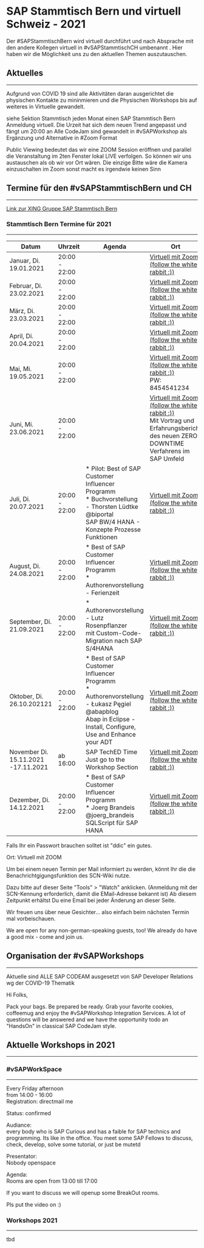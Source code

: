 # SAP Stammtisch Bern und virtuell Schweiz - 2021

Der #SAPStammtischBern wird virtuell durchführt und nach Absprache  mit den andere Kollegen virtuell in #vSAPStammtischCH umbenannt . Hier haben wir die Möglichkeit uns zu den aktuellen Themen auszutauschen.

## Aktuelles

---
Aufgrund von COVID 19 sind alle Aktivitäten daran ausgerichtet die physischen Kontakte zu mininmieren und die Physischen Workshops bis auf weiteres in Virtuelle gewandelt.

siehe Sektion Stammtisch jeden Monat einen SAP Stammtisch Bern Anmeldung virtuell. Die Urzeit hat sich dem neuen Trend angepasst und fängt um 20:00 an
Alle CodeJam sind gewandelt in #vSAPWorkshop als Ergänzung und Alternative in #Zoom Format

Public Viewing bedeutet das wir eine ZOOM Session eröffnen und parallel die Veranstaltung im 2ten Fenster lokal LIVE verfolgen.
So können wir uns austauschen als ob wir vor Ort wären. Die einzige Bitte wäre die Kamera einzuschalten im Zoom sonst macht es irgendwie keinen Sinn

## Termine für den #vSAPStammtischBern und CH

---
[Link zur XING Gruppe SAP Stammtisch Bern](https://www.xing.com/communities/groups/sap-stammtisch-bern-30f8-1079650)

### Stammtisch Bern Termine für 2021

---

| Datum | Uhrzeit | Agenda | Ort
| --- | --- | --- | ---
| Januar, Di. 19.01.2021 | 20:00 - 22:00 | | [Virtuell mit Zoom</br> (follow the white rabbit :))](https://us02web.zoom.us/j/92185252407?pwd=bnovSVBUQk14eHA0cUlQSStJbytZdz09)
| Februar, Di. 23.02.2021 | 20:00 - 22:00 | | [Virtuell mit Zoom</br> (follow the white rabbit :))](https://us02web.zoom.us/j/92185252407?pwd=bnovSVBUQk14eHA0cUlQSStJbytZdz09)
| März, Di. 23.03.2021 | 20:00 - 22:00 | | [Virtuell mit Zoom</br> (follow the white rabbit :))](https://us02web.zoom.us/j/92185252407?pwd=bnovSVBUQk14eHA0cUlQSStJbytZdz09)
| April, Di. 20.04.2021 | 20:00 - 22:00 | | [Virtuell mit Zoom</br> (follow the white rabbit :))](https://us02web.zoom.us/j/92185252407?pwd=bnovSVBUQk14eHA0cUlQSStJbytZdz09)
| Mai, Mi. 19.05.2021 | 20:00 - 22:00 | | [Virtuell mit Zoom</br> (follow the white rabbit :))](https://us02web.zoom.us/j/92185252407?pwd=bnovSVBUQk14eHA0cUlQSStJbytZdz09)</br>PW: 8454541234
| Juni, Mi. 23.06.2021 | 20:00 - 22:00 | | [Virtuell mit Zoom</br> (follow the white rabbit :))](https://us02web.zoom.us/j/92185252407?pwd=bnovSVBUQk14eHA0cUlQSStJbytZdz09)</br>Mit Vortrag und Erfahrungsbericht des neuen ZERO DOWNTIME Verfahrens im SAP Umfeld
| Juli, Di. 20.07.2021 | 20:00 - 22:00 | * Pilot: Best of SAP Customer Influencer Programm</br>* Buchvorstellung</br>- Thorsten Lüdtke</br> @biportal</br> SAP BW/4 HANA - Konzepte Prozesse Funktionen | [Virtuell mit Zoom</br> (follow the white rabbit :))](https://us02web.zoom.us/j/92185252407?pwd=bnovSVBUQk14eHA0cUlQSStJbytZdz09)
| August, Di. 24.08.2021 | 20:00 - 22:00 | * Best of SAP Customer Influencer Programm </br>* Authorenvorstellung - Ferienzeit | [Virtuell mit Zoom</br> (follow the white rabbit :))](https://us02web.zoom.us/j/92185252407?pwd=bnovSVBUQk14eHA0cUlQSStJbytZdz09)
| September, Di. 21.09.2021 | 20:00 - 22:00 | * Authorenvorstellung</br>- Lutz Rosenpflanzer</br> mit Custom-Code-Migration nach SAP S/4HANA | [Virtuell mit Zoom</br> (follow the white rabbit :))](https://us02web.zoom.us/j/92185252407?pwd=bnovSVBUQk14eHA0cUlQSStJbytZdz09)
| Oktober, Di. 26.10.202121 | 20:00 - 22:00 | * Best of SAP Customer Influencer Programm</br>* Authorenvorstellung</br>- Łukasz Pęgiel</br> @abapblog</br> Abap in Eclipse - Install, Configure, Use and Enhance your ADT | [Virtuell mit Zoom</br> (follow the white rabbit :))](https://us02web.zoom.us/j/92185252407?pwd=bnovSVBUQk14eHA0cUlQSStJbytZdz09)
| November Di. 15.11.2021 -17.11.2021 | ab 16:00 | SAP TechED Time</br> Just go to the Workshop Section |	[Virtuell mit Zoom</br> (follow the white rabbit :))](https://us02web.zoom.us/j/92185252407?pwd=bnovSVBUQk14eHA0cUlQSStJbytZdz09)
| Dezember, Di. 14.12.2021 | 20:00 - 22:00 | * Best of SAP Customer Influencer Programm</br>* Joerg Brandeis</br>@joerg_brandeis</br>SQLScript für SAP HANA | [Virtuell mit Zoom</br> (follow the white rabbit :))](https://us02web.zoom.us/j/92185252407?pwd=bnovSVBUQk14eHA0cUlQSStJbytZdz09)

Falls Ihr ein Passwort brauchen solltet ist "ddic" ein gutes.

Ort: Virtuell mit ZOOM

Um bei einem neuen Termin per Mail informiert zu werden, könnt Ihr die die Benachrichtgigungsfunktion des SCN-Wiki nutze.

Dazu bitte auf dieser Seite "Tools" > "Watch" anklicken.    (Anmeldung mit der SCN-Kennung erforderlich, damit die EMail-Adresse bekannt ist)
Ab diesem Zeitpunkt erhältst Du eine Email bei jeder Änderung an dieser Seite.

Wir freuen uns über neue Gesichter... also einfach beim nächsten Termin mal vorbeischauen.

We are open for any non-german-speaking guests, too! We already do have a good mix - come and join us.

## Organisation der #vSAPWorkshops

---
 Aktuelle sind ALLE SAP CODEAM ausgesetzt von SAP Developer Relations wg der COVID-19 Thematik

Hi Folks,

Pack your bags. Be prepared be ready. Grab your favorite cookies, coffeemug and enjoy the #vSAPWorkshop Integration Services. A lot of questions will be answered and we have the opportunity todo an "HandsOn" in classical SAP CodeJam style.

## Aktuelle Workshops in 2021

---

### #vSAPWorkSpace

---
Every Friday afternoon  
from 14:00 - 16:00  
Registration: directmail me

Status: confirmed

Audiance:  
every body who is SAP Curious and has a faible for SAP technics and programming. Its like in the office. You meet some SAP Fellows to discuss, check, develop, solve some tutorial, or just be mutetd

Presentator:  
Nobody openspace

Agenda:  
Rooms are open from 13:00 till 17:00

If you want to discuss we will openup some BreakOut rooms.

Pls put the video on :)

### Workshops 2021

---
tbd
